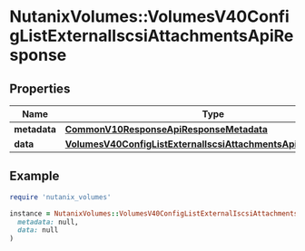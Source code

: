 # NutanixVolumes::VolumesV40ConfigListExternalIscsiAttachmentsApiResponse

## Properties

| Name | Type | Description | Notes |
| ---- | ---- | ----------- | ----- |
| **metadata** | [**CommonV10ResponseApiResponseMetadata**](CommonV10ResponseApiResponseMetadata.md) |  | [optional] |
| **data** | [**VolumesV40ConfigListExternalIscsiAttachmentsApiResponseData**](VolumesV40ConfigListExternalIscsiAttachmentsApiResponseData.md) |  | [optional] |

## Example

```ruby
require 'nutanix_volumes'

instance = NutanixVolumes::VolumesV40ConfigListExternalIscsiAttachmentsApiResponse.new(
  metadata: null,
  data: null
)
```

